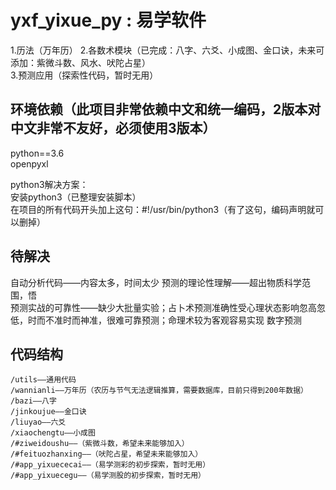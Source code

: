 yxf_yixue_py : 易学软件
=========================================================

1.历法（万年历）
2.各数术模块（已完成：八字、六爻、小成图、金口诀，未来可添加：紫微斗数、风水、吠陀占星）  
3.预测应用（探索性代码，暂时无用）  


环境依赖（此项目非常依赖中文和统一编码，2版本对中文非常不友好，必须使用3版本）
--------

python==3.6  
openpyxl  

python3解决方案：  
安装python3（已整理安装脚本）  
在项目的所有代码开头加上这句：#!/usr/bin/python3（有了这句，编码声明就可以删掉）  


待解决
------

自动分析代码——内容太多，时间太少
预测的理论性理解——超出物质科学范围，悟  
预测实战的可靠性——缺少大批量实验；占卜术预测准确性受心理状态影响忽高忽低，时而不准时而神准，很难可靠预测；命理术较为客观容易实现
数字预测  


代码结构
--------

    /utils——通用代码
    /wannianli——万年历（农历与节气无法逻辑推算，需要数据库，目前只得到200年数据）
    /bazi——八字
    /jinkoujue——金口诀
    /liuyao——六爻
    /xiaochengtu——小成图
    /#ziweidoushu——（紫微斗数，希望未来能够加入）
    /#feituozhanxing——（吠陀占星，希望未来能够加入）
	/#app_yixuececai——（易学测彩的初步探索，暂时无用）
	/#app_yixuecegu——（易学测股的初步探索，暂时无用）
